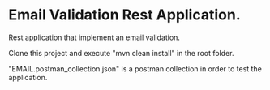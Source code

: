 # Email Validation Rest Application.

Rest application that implement an email validation.

Clone this project and execute "mvn clean install" in the root folder.

"EMAIL.postman_collection.json" is a postman collection in order to test the application.
